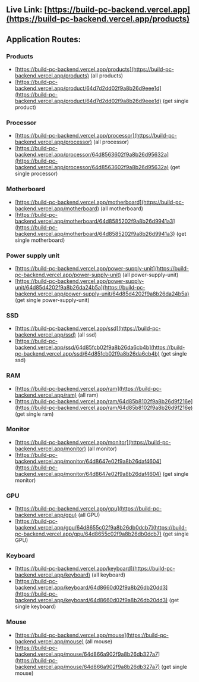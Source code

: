 ## Live Link: [https://build-pc-backend.vercel.app](https://build-pc-backend.vercel.app/products)

## Application Routes:

### Products

- [https://build-pc-backend.vercel.app/products](https://build-pc-backend.vercel.app/products) (all products)
- [https://build-pc-backend.vercel.app/product/64d7d2dd02f9a8b26d9eee1d](https://build-pc-backend.vercel.app/product/64d7d2dd02f9a8b26d9eee1d) (get single product)

### Processor

- [https://build-pc-backend.vercel.app/processor](https://build-pc-backend.vercel.app/processor) (all processor)
- [https://build-pc-backend.vercel.app/processor/64d8563602f9a8b26d95632a](https://build-pc-backend.vercel.app/processor/64d8563602f9a8b26d95632a) (get single processor)

### Motherboard

- [https://build-pc-backend.vercel.app/motherboard](https://build-pc-backend.vercel.app/motherboard) (all motherboard)
- [https://build-pc-backend.vercel.app/motherboard/64d8585202f9a8b26d9941a3](https://build-pc-backend.vercel.app/motherboard/64d8585202f9a8b26d9941a3) (get single motherboard)

### Power supply unit

- [https://build-pc-backend.vercel.app/power-supply-unit](https://build-pc-backend.vercel.app/power-supply-unit) (all power-supply-unit)
- [https://build-pc-backend.vercel.app/power-supply-unit/64d85d4202f9a8b26da24b5a](https://build-pc-backend.vercel.app/power-supply-unit/64d85d4202f9a8b26da24b5a) (get single power-supply-unit)

### SSD

- [https://build-pc-backend.vercel.app/ssd](https://build-pc-backend.vercel.app/ssd) (all ssd)
- [https://build-pc-backend.vercel.app/ssd/64d85fcb02f9a8b26da6cb4b](https://build-pc-backend.vercel.app/ssd/64d85fcb02f9a8b26da6cb4b) (get single ssd)

### RAM

- [https://build-pc-backend.vercel.app/ram](https://build-pc-backend.vercel.app/ram) (all ram)
- [https://build-pc-backend.vercel.app/ram/64d85b8102f9a8b26d9f216e](https://build-pc-backend.vercel.app/ram/64d85b8102f9a8b26d9f216e) (get single ram)

### Monitor

- [https://build-pc-backend.vercel.app/monitor](https://build-pc-backend.vercel.app/monitor) (all monitor)
- [https://build-pc-backend.vercel.app/monitor/64d8647e02f9a8b26daf4604](https://build-pc-backend.vercel.app/monitor/64d8647e02f9a8b26daf4604) (get single monitor)

### GPU

- [https://build-pc-backend.vercel.app/gpu](https://build-pc-backend.vercel.app/gpu) (all GPU)
- [https://build-pc-backend.vercel.app/gpu/64d8655c02f9a8b26db0dcb7](https://build-pc-backend.vercel.app/gpu/64d8655c02f9a8b26db0dcb7) (get single GPU)

### Keyboard

- [https://build-pc-backend.vercel.app/keyboard](https://build-pc-backend.vercel.app/keyboard) (all keyboard)
- [https://build-pc-backend.vercel.app/keyboard/64d8660d02f9a8b26db20dd3](https://build-pc-backend.vercel.app/keyboard/64d8660d02f9a8b26db20dd3) (get single keyboard)

### Mouse

- [https://build-pc-backend.vercel.app/mouse](https://build-pc-backend.vercel.app/mouse) (all mouse)
- [https://build-pc-backend.vercel.app/mouse/64d866a902f9a8b26db327a7](https://build-pc-backend.vercel.app/mouse/64d866a902f9a8b26db327a7) (get single mouse)
